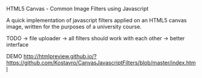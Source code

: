 HTML5 Canvas - Common Image Filters using Javascript

A quick implementation of javascript filters applied on an HTML5 canvas image, written for the purposes of a university course.


TODO
-> file uploader
-> all filters should work with each other
-> better interface


DEMO
http://htmlpreview.github.io/?https://github.com/Kostavro/CanvasJavascriptFilters/blob/master/index.html
